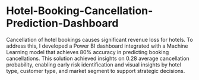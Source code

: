 # Hotel-Booking-Cancellation-Prediction-Dashboard

Cancellation of hotel bookings causes significant revenue loss for hotels. To address this, I developed a Power BI dashboard integrated with a Machine Learning model that achieves 80% accuracy in predicting booking cancellations. This solution achieved insights on 0.28 average cancellation probability, enabling early risk identification and visual insights by hotel type, customer type, and market segment to support strategic decisions.

